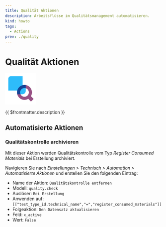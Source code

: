 ```yaml
---
title: Qualität Aktionen
description: Arbeitsflüsse im Qualitätsmanagement automatisieren.
kind: howto
tags:
  - Actions
prev: ./quality
---
```


# Qualität Aktionen

![icons_odoo_quality_control](attachments/icons_odoo_quality_control.png)

{{ $frontmatter.description }}

## Automatisierte Aktionen

### Qualitätskontrolle archivieren

Mit dieser Aktion werden Qualitätskontrolle vom Typ _Register Consumed Materials_ bei Erstellung archiviert.

Navigieren Sie nach _Einstellungen > Technisch > Automation > Automatisierte Aktionen_ und erstellen Sie den folgenden Eintrag:

- Name der Aktion: `Qualitätskontrolle entfernen`
- Modell: `quality.check`
- Auslöser: `Bei Erstellung`
- Anwenden auf: `[["test_type_id.technical_name","=","register_consumed_materials"]]`
- Folgeaktion: `Den Datensatz aktualisieren`
- Feld: `x_active`
- Wert: `False`

